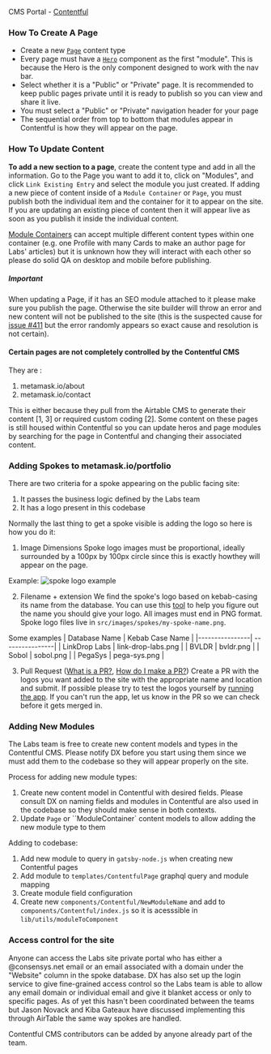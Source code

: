 CMS Portal - [Contentful](https://app.contentful.com/spaces/nu1cvh9g7bjr/)

### How To Create A Page
- Create a new [`Page`](https://app.contentful.com/spaces/nu1cvh9g7bjr/entries?contentTypeId=page&contentTypeHidden=false) content type
- Every page must have a [`Hero`](https://app.contentful.com/spaces/nu1cvh9g7bjr/entries?contentTypeId=page&contentTypeHidden=false) component as the first "module". This is because the Hero is the only component designed to work with the nav bar.
- Select whether it is a "Public" or "Private" page. It is recommended to keep public pages private until it is ready to publish so you can view and share it live.
- You must select a "Public" or "Private" navigation header for your page
- The sequential order from top to bottom that modules appear in Contentful is how they will appear on the page.

### How To Update Content
**To add a new section to a page**, create the content type and add in all the information. Go to the Page you want to add it to, click on "Modules", and click `Link Existing Entry` and select the module you just created.
If adding a new piece of content inside of a `Module Container` or `Page`, you must publish both the individual item and the container for it to appear on the site. If you are updating an existing piece of content then it will appear live as soon as you publish it inside the individual content.

[Module Containers](https://app.contentful.com/spaces/nu1cvh9g7bjr/entries?contentTypeId=moduleContainer&contentTypeHidden=false) can accept multiple different content types within one container (e.g. one Profile with many Cards to make an author page for Labs' articles) but it is unknown how they will interact with each other so please do solid QA on desktop and mobile before publishing.

##### Important
When updating a Page, if it has an SEO module attached to it please make sure you publish the page. Otherwise the site builder will throw an error and new content will not be published to the site (this is the suspected cause for [issue #411](https://github.com/ConsenSys/dx-team/issues/411) but the error randomly appears so exact cause and resolution is not certain).


#### Certain pages are not completely controlled by the Contentful CMS
They are :
1. metamask.io/about
2. metamask.io/contact

This is either because they pull from the Airtable CMS to generate their content [1, 3] or required custom coding [2]. Some content on these pages is still housed within Contentful so you can update heros and page modules by searching for the page in Contentful and changing their associated content.


### Adding Spokes to metamask.io/portfolio
There are two criteria for a spoke appearing on the public facing site:
1. It passes the business logic defined by the Labs team
2. It has a logo present in this codebase

Normally the last thing to get a spoke visible is adding the logo so here is how you do it:
1. Image Dimensions
Spoke logo images must be proportional, ideally surrounded by a 100px by 100px circle since this is exactly howthey will appear on the page.

Example:
![spoke logo example](https://user-images.githubusercontent.com/22554244/60653662-098f5600-9e7d-11e9-9c15-a4f056da1202.png)


2. Filename + extension
We find the spoke's logo based on kebab-casing its name from the database. You can use this [tool](https://en.toolpage.org/tool/kebabcase) to help you figure out the name you should give your logo.
All images must end in PNG format.
Spoke logo files live in `src/images/spokes/my-spoke-name.png`.

Some examples
| Database Name | Kebab Case Name |
|----------------| ----------------|
| LinkDrop Labs | link-drop-labs.png |
| BVLDR | bvldr.png |
| Sobol | sobol.png |
| PegaSys | pega-sys.png |

3. Pull Request
([What is a PR?](https://help.github.com/en/articles/about-pull-requests), [How do I make a PR?](https://help.github.com/en/articles/creating-a-pull-request))
Create a PR with the logos you want added to the site with the appropriate name and location and submit. If possible please try to test the logos yourself by [running the app](https://github.com/ConsenSys/labs-website/blob/master/README.md). If you can't run the app, let us know in the PR so we can check before it gets merged in.

### Adding New Modules
The Labs team is free to create new content models and types in the Contentful CMS. Please notify DX before you start using them since we must add them to the codebase so they will appear properly on the site.

Process for adding new module types:
1. Create new content model in Contentful with desired fields. Please consult DX on naming fields and modules in Contentful are also used in the codebase so they should make sense in both contexts.
2. Update `Page` or ``ModuleContainer` content models to allow adding the new module type to them

Adding to codebase:
1. Add new module to query in `gatsby-node.js` when creating new Contentful pages
2. Add module to `templates/ContentfulPage` graphql query and module mapping
3. Create module field configuration
4. Create new `components/Contentful/NewModuleName` and add to `components/Contentful/index.js` so it is acesssible in `lib/utils/moduleToComponent`

### Access control for the site
Anyone can access the Labs site private portal who has either a @consensys.net email or an email associated with a domain under the "Website" column in the spoke database. DX has also set up the login service to give fine-grained access control so the Labs team is able to allow any email domain or individual email and give it blanket access or only to specific pages. As of yet this hasn't been coordinated between the teams but Jason Novack and Kiba Gateaux have discussed implementing this through AirTable the same way spokes are handled.

Contentful CMS contributors can be added by anyone already part of the team.
